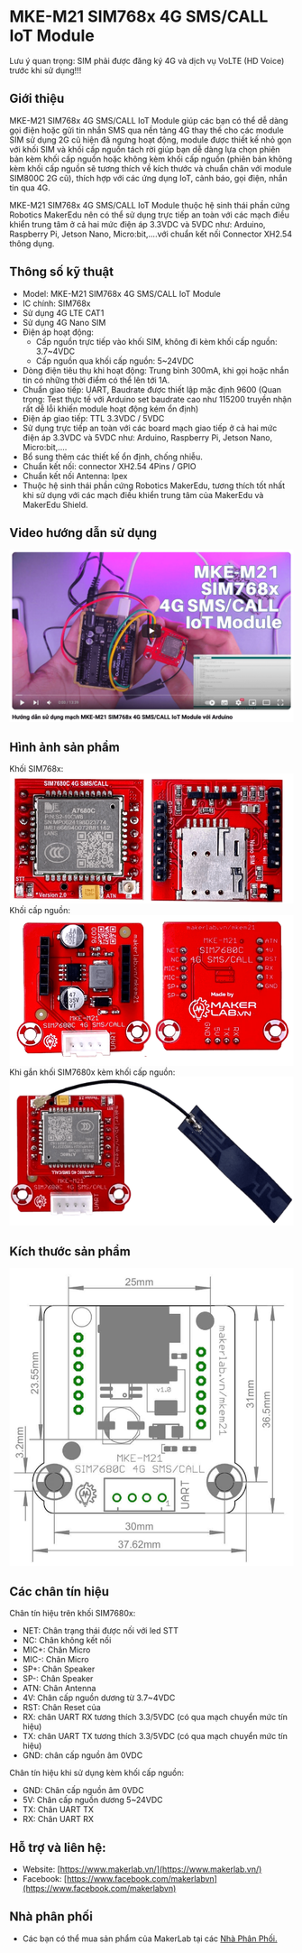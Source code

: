 # MKE-M21 SIM768x 4G SMS/CALL IoT Module

Lưu ý quan trọng: SIM phải được đăng ký 4G và dịch vụ VoLTE (HD Voice) trước khi sử dụng!!!

## Giới thiệu
MKE-M21 SIM768x 4G SMS/CALL IoT Module giúp các bạn có thể dễ dàng gọi điện hoặc gửi tin nhắn SMS qua nền tảng 4G thay thế cho các module SIM sử dụng 2G cũ hiện đã ngưng hoạt động, module được thiết kế nhỏ gọn với khối SIM và khối cấp nguồn tách rời giúp bạn dễ dàng lựa chọn phiên bản kèm khối cấp nguồn hoặc không kèm khối cấp nguồn (phiên bản không kèm khối cấp nguồn sẽ tương thích về kích thước và chuẩn chân với module SIM800C 2G cũ), thích hợp với các ứng dụng IoT, cảnh báo, gọi điện, nhắn tin qua 4G.

MKE-M21 SIM768x 4G SMS/CALL IoT Module thuộc hệ sinh thái phần cứng Robotics MakerEdu nên có thể sử dụng trực tiếp an toàn với các mạch điều khiển trung tâm ở cả hai mức điện áp 3.3VDC và 5VDC như: Arduino, Raspberry Pi, Jetson Nano, Micro:bit,....với chuẩn kết nối Connector XH2.54 thông dụng.

## Thông số kỹ thuật
- Model: MKE-M21 SIM768x 4G SMS/CALL IoT Module
- IC chính: SIM768x
- Sử dụng 4G LTE CAT1
- Sử dụng 4G Nano SIM
- Điện áp hoạt động:
  - Cấp nguồn trực tiếp vào khối SIM, không đi kèm khối cấp nguồn: 3.7~4VDC
  - Cấp nguồn qua khối cấp nguồn: 5~24VDC
- Dòng điện tiêu thụ khi hoạt động: Trung bình 300mA, khi gọi hoặc nhắn tin có những thời điểm có thể lên tới 1A.
- Chuẩn giao tiếp: UART, Baudrate được thiết lập mặc định 9600 (Quan trọng: Test thực tế với Arduino set baudrate cao như 115200 truyền nhận rất dễ lỗi khiến module hoạt động kém ổn định) 
- Điện áp giao tiếp: TTL 3.3VDC / 5VDC
- Sử dụng trực tiếp an toàn với các board mạch giao tiếp ở cả hai mức điện áp 3.3VDC và 5VDC như: Arduino, Raspberry Pi, Jetson Nano, Micro:bit,....
- Bổ sung thêm các thiết kế ổn định, chống nhiễu.
- Chuẩn kết nối: connector XH2.54 4Pins / GPIO
- Chuẩn kết nối Antenna: Ipex
- Thuộc hệ sinh thái phần cứng Robotics MakerEdu, tương thích tốt nhất khi sử dụng với các mạch điều khiển trung tâm của MakerEdu và MakerEdu Shield.

## Video hướng dẫn sử dụng
[![MKE_M21_SIM768x](/image/sim768x5.png)](https://www.youtube.com/watch?v=FYb1NnckQT8)

## Hình ảnh sản phẩm
Khối SIM768x:
![MKE_M21_SIM768x](/image/sim768x1.png)
Khối cấp nguồn:
![MKE_M21_SIM768x](/image/sim768x2.png)
Khi gắn khối SIM7680x kèm khối cấp nguồn:
![MKE_M21_SIM768x](/image/sim768x3.png)

## Kích thước sản phẩm
![MKE_M21_SIM768x](/image/sim768x4.jpg)

## Các chân tín hiệu
Chân tín hiệu trên khối SIM7680x:
- NET:	Chân trạng thái được nối với led STT
- NC:	Chân không kết nối
- MIC+: Chân Micro
- MIC-: Chân Micro
- SP+: Chân Speaker
- SP-: Chân Speaker
- ATN: Chân Antenna
- 4V: Chân cấp nguồn dương từ 3.7~4VDC
- RST: Chân Reset của
- RX: chân UART RX tương thích 3.3/5VDC (có qua mạch chuyển mức tín hiệu)
- TX: chân UART TX tương thích 3.3/5VDC (có qua mạch chuyển mức tín hiệu)
- GND: chân cấp nguồn âm 0VDC

Chân tín hiệu khi sử dụng kèm khối cấp nguồn:
- GND:	Chân cấp nguồn âm 0VDC
- 5V:	Chân cấp nguồn dương 5~24VDC
- TX: Chân UART TX
- RX: Chân UART RX

## Hỗ trợ và liên hệ:

- Website: [https://www.makerlab.vn/](https://www.makerlab.vn/)
- Facebook: [https://www.facebook.com/makerlabvn](https://www.facebook.com/makerlabvn)

## Nhà phân phối

- Các bạn có thể mua sản phẩm của MakerLab tại các [Nhà Phân Phối.](https://www.makerlab.vn/distributor/)
